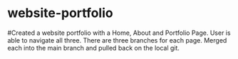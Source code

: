 # website-portfolio

#Created a website portfolio with a Home, About and Portfolio Page. User is able to navigate all three. There are three branches for each page. Merged each into the main branch and pulled back on the local git.
